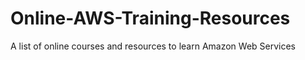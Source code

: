# Online-AWS-Training-Resources
A list of online courses and resources to learn Amazon Web Services
